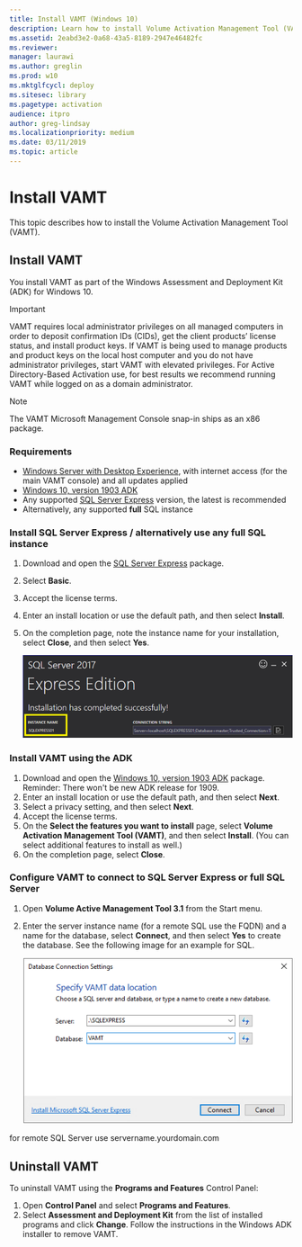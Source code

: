 ```yaml
---
title: Install VAMT (Windows 10)
description: Learn how to install Volume Activation Management Tool (VAMT) as part of the Windows Assessment and Deployment Kit (ADK) for Windows 10.
ms.assetid: 2eabd3e2-0a68-43a5-8189-2947e46482fc
ms.reviewer: 
manager: laurawi
ms.author: greglin
ms.prod: w10
ms.mktglfcycl: deploy
ms.sitesec: library
ms.pagetype: activation
audience: itpro
author: greg-lindsay
ms.localizationpriority: medium
ms.date: 03/11/2019
ms.topic: article
---
```


# Install VAMT

This topic describes how to install the Volume Activation Management Tool (VAMT).

## Install VAMT

You install VAMT as part of the Windows Assessment and Deployment Kit (ADK) for Windows 10.

>[!IMPORTANT]
>VAMT requires local administrator privileges on all managed computers in order to deposit confirmation IDs (CIDs), get the client products’ license status, and install product keys. If VAMT is being used to manage products and product keys on the local host computer and you do not have administrator privileges, start VAMT with elevated privileges. For Active Directory-Based Activation use, for best results we recommend running VAMT while logged on as a domain administrator. 

>[!NOTE]
>The VAMT Microsoft Management Console snap-in ships as an x86 package. 

### Requirements

- [Windows Server with Desktop Experience](https://docs.microsoft.com/windows-server/get-started/getting-started-with-server-with-desktop-experience), with internet access (for the main VAMT console) and all updates applied
- [Windows 10, version 1903 ADK](https://go.microsoft.com/fwlink/?linkid=2086042)
- Any supported [SQL Server Express](https://www.microsoft.com/sql-server/sql-server-editions-express) version, the latest is recommended
- Alternatively, any supported **full** SQL instance

### Install SQL Server Express / alternatively use any full SQL instance

1. Download and open the [SQL Server Express](https://www.microsoft.com/sql-server/sql-server-editions-express) package.
2. Select **Basic**.
3. Accept the license terms.
4. Enter an install location or use the default path, and then select **Install**.
5. On the completion page, note the instance name for your installation, select **Close**, and then select **Yes**. 

    ![In this example, the instance name is SQLEXPRESS01](images/sql-instance.png)

### Install VAMT using the ADK

1. Download and open the [Windows 10, version 1903 ADK](https://go.microsoft.com/fwlink/?linkid=2086042) package.
Reminder: There won't be new ADK release for 1909.
2. Enter an install location or use the default path, and then select **Next**.
3. Select a privacy setting, and then select **Next**.
4. Accept the license terms.
5. On the **Select the features you want to install** page, select **Volume Activation Management Tool (VAMT)**, and then select **Install**. (You can select additional features to install as well.)
6. On the completion page, select **Close**.

### Configure VAMT to connect to SQL Server Express or full SQL Server

1. Open **Volume Active Management Tool 3.1** from the Start menu.
2. Enter the server instance name (for a remote SQL use the FQDN) and a name for the database, select **Connect**, and then select **Yes** to create the database. See the following image for an example for SQL.

    ![Server name is .\SQLEXPRESS and database name is VAMT](images/vamt-db.png)

for remote SQL Server use
servername.yourdomain.com



## Uninstall VAMT

To uninstall VAMT using the **Programs and Features** Control Panel:
1.  Open **Control Panel** and select **Programs and Features**.
2.  Select **Assessment and Deployment Kit** from the list of installed programs and click **Change**. Follow the instructions in the Windows ADK installer to remove VAMT.


 
 
